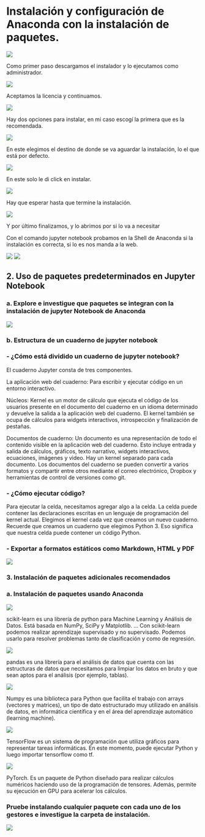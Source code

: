 # Instalación y configuración de Anaconda con la instalación de paquetes.



![](imag\img1.png)

Como primer paso descargamos el instalador y lo ejecutamos como administrador.

![](imag\img2.png)

Aceptamos la licencia y continuamos.

![](imag\img3.png)

Hay dos opciones para instalar, en mi caso escogí la primera que es la recomendada.

![](imag\img4.png)

En este elegimos el destino de donde se va aguardar la instalación, lo el que está por defecto.


![](imag\img5.png)

En este solo le di click en instalar.

![](imag\img6.png)

Hay que esperar hasta que termine la instalación.

![](imag\img7.png)

Y por último finalizamos, y lo abrimos por si lo va a necesitar

Con el comando jupyter notebook probamos en la Shell de Anaconda si la instalación es correcta, si lo es nos manda  a la web.

![](imag\img8.png)
![](imag\img9.png)

## 2.	Uso de paquetes predeterminados en Jupyter Notebook

### a.	Explore e investigue que paquetes se integran con la instalación de jupyter Notebook de Anaconda 

![](imag\img13.png)

### b.	Estructura de un cuaderno de jupyter notebook

### - ¿Cómo está dividido un cuaderno de jupyter notebook?

El cuaderno Jupyter consta de tres componentes.

La aplicación web del cuaderno: Para escribir y ejecutar código en un entorno interactivo.

Núcleos: Kernel es un motor de cálculo que ejecuta el código de los usuarios presente en el documento del cuaderno en un idioma determinado y devuelve la salida a la aplicación web del cuaderno. El kernel también se ocupa de cálculos para widgets interactivos, introspección y finalización de pestañas.

Documentos de cuaderno: Un documento es una representación de todo el contenido visible en la aplicación web del cuaderno. Esto incluye entrada y salida de cálculos, gráficos, texto narrativo, widgets interactivos, ecuaciones, imágenes y video. Hay un kernel separado para cada documento. Los documentos del cuaderno se pueden convertir a varios formatos y compartir entre otros mediante el correo electrónico, Dropbox y herramientas de control de versiones como git.



### - ¿Cómo ejecutar código?
Para ejecutar la celda, necesitamos agregar algo a la celda.
La celda puede contener las declaraciones escritas en un lenguaje de programación del kernel actual. Elegimos el kernel cada vez que creamos un nuevo cuaderno. Recuerde que creamos un cuaderno que elegimos Python 3. Eso significa que nuestra celda puede contener un código Python.


### - Exportar a formatos estáticos como Markdown, HTML y PDF

![](imag\img14.png)


### 3.	Instalación de paquetes adicionales recomendados 
### a.	Instalación de paquetes usando Anaconda


![](imag\img10.png)

scikit-learn es una librería de python para Machine Learning y Análisis de Datos. Está basada en NumPy, SciPy y Matplotlib. ... Con scikit-learn podemos realizar aprendizaje supervisado y no supervisado. Podemos usarlo para resolver problemas tanto de clasificación y como de regresión.

![](imag\img11.png)

pandas es una librería para el análisis de datos que cuenta con las estructuras de datos que necesitamos para limpiar los datos en bruto y que sean aptos para el análisis (por ejemplo, tablas).

![](imag\img12.png)

Numpy es una biblioteca para Python que facilita el trabajo con arrays (vectores y matrices), un tipo de dato estructurado muy utilizado en análisis de datos, en informática científica y en el área del aprendizaje automático (learning machine).

![](imag\img15.png)

TensorFlow es un sistema de programación que utiliza gráficos para representar tareas informáticas. En este momento, puede ejecutar Python y luego importar tensorflow como tf.

![](imag\img16.png)

PyTorch. Es un paquete de Python diseñado para realizar cálculos numéricos haciendo uso de la programación de tensores. Además, permite su ejecución en GPU para acelerar los cálculos.

### Pruebe instalando cualquier paquete con cada uno de los gestores e investigue la carpeta de instalación.

![](imag\img17.png)


